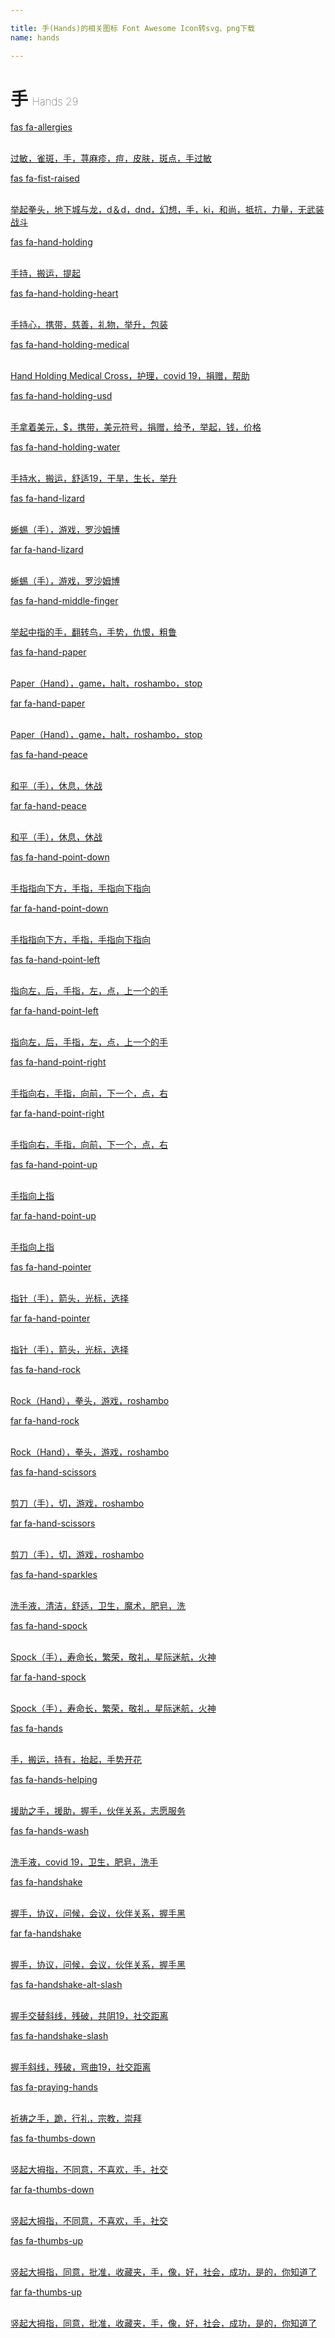 ```yaml
---

title: 手(Hands)的相关图标 Font Awesome Icon转svg、png下载
name: hands

---
```


# 手  <small style="font-size: 60%;font-weight: 100">Hands <span class="badge-secondary badge">29</span> </small>

<search tag="hands" :max="0"/>

<div class="icon-list row" id="search-show"><a href="/icon/solid/allergies.html" class="icon-item col-6 col-sm-4 col-md-2"><div class="icon-item-inner"><i class="fas fa-allergies"></i><p><span>fas fa-allergies</span></p> <p><br>过敏，雀斑，手，荨麻疹，痘，皮肤，斑点，手过敏</p></div></a><a href="/icon/solid/fist-raised.html" class="icon-item col-6 col-sm-4 col-md-2"><div class="icon-item-inner"><i class="fas fa-fist-raised"></i><p><span>fas fa-fist-raised</span></p> <p><br>举起拳头，地下城与龙，d＆d，dnd，幻想，手，ki，和尚，抵抗，力量，无武装战斗</p></div></a><a href="/icon/solid/hand-holding.html" class="icon-item col-6 col-sm-4 col-md-2"><div class="icon-item-inner"><i class="fas fa-hand-holding"></i><p><span>fas fa-hand-holding</span></p> <p><br>手持，搬运，提起</p></div></a><a href="/icon/solid/hand-holding-heart.html" class="icon-item col-6 col-sm-4 col-md-2"><div class="icon-item-inner"><i class="fas fa-hand-holding-heart"></i><p><span>fas fa-hand-holding-heart</span></p> <p><br>手持心，携带，慈善，礼物，举升，包装</p></div></a><a href="/icon/solid/hand-holding-medical.html" class="icon-item col-6 col-sm-4 col-md-2"><div class="icon-item-inner"><i class="fas fa-hand-holding-medical"></i><p><span>fas fa-hand-holding-medical</span></p> <p><br>Hand Holding Medical Cross，护理，covid 19，捐赠，帮助</p></div></a><a href="/icon/solid/hand-holding-usd.html" class="icon-item col-6 col-sm-4 col-md-2"><div class="icon-item-inner"><i class="fas fa-hand-holding-usd"></i><p><span>fas fa-hand-holding-usd</span></p> <p><br>手拿着美元，$，携带，美元符号，捐赠，给予，举起，钱，价格</p></div></a><a href="/icon/solid/hand-holding-water.html" class="icon-item col-6 col-sm-4 col-md-2"><div class="icon-item-inner"><i class="fas fa-hand-holding-water"></i><p><span>fas fa-hand-holding-water</span></p> <p><br>手持水，搬运，舒适19，干旱，生长，举升</p></div></a><a href="/icon/solid/hand-lizard.html" class="icon-item col-6 col-sm-4 col-md-2"><div class="icon-item-inner"><i class="fas fa-hand-lizard"></i><p><span>fas fa-hand-lizard</span></p> <p><br>蜥蜴（手），游戏，罗沙姆博</p></div></a><a href="/icon/regular/hand-lizard.html" class="icon-item col-6 col-sm-4 col-md-2"><div class="icon-item-inner"><i class="far fa-hand-lizard"></i><p><span>far fa-hand-lizard</span></p> <p><br>蜥蜴（手），游戏，罗沙姆博</p></div></a><a href="/icon/solid/hand-middle-finger.html" class="icon-item col-6 col-sm-4 col-md-2"><div class="icon-item-inner"><i class="fas fa-hand-middle-finger"></i><p><span>fas fa-hand-middle-finger</span></p> <p><br>举起中指的手，翻转鸟，手势，仇恨，粗鲁</p></div></a><a href="/icon/solid/hand-paper.html" class="icon-item col-6 col-sm-4 col-md-2"><div class="icon-item-inner"><i class="fas fa-hand-paper"></i><p><span>fas fa-hand-paper</span></p> <p><br>Paper（Hand），game，halt，roshambo，stop</p></div></a><a href="/icon/regular/hand-paper.html" class="icon-item col-6 col-sm-4 col-md-2"><div class="icon-item-inner"><i class="far fa-hand-paper"></i><p><span>far fa-hand-paper</span></p> <p><br>Paper（Hand），game，halt，roshambo，stop</p></div></a><a href="/icon/solid/hand-peace.html" class="icon-item col-6 col-sm-4 col-md-2"><div class="icon-item-inner"><i class="fas fa-hand-peace"></i><p><span>fas fa-hand-peace</span></p> <p><br>和平（手），休息，休战</p></div></a><a href="/icon/regular/hand-peace.html" class="icon-item col-6 col-sm-4 col-md-2"><div class="icon-item-inner"><i class="far fa-hand-peace"></i><p><span>far fa-hand-peace</span></p> <p><br>和平（手），休息，休战</p></div></a><a href="/icon/solid/hand-point-down.html" class="icon-item col-6 col-sm-4 col-md-2"><div class="icon-item-inner"><i class="fas fa-hand-point-down"></i><p><span>fas fa-hand-point-down</span></p> <p><br>手指指向下方，手指，手指向下指向</p></div></a><a href="/icon/regular/hand-point-down.html" class="icon-item col-6 col-sm-4 col-md-2"><div class="icon-item-inner"><i class="far fa-hand-point-down"></i><p><span>far fa-hand-point-down</span></p> <p><br>手指指向下方，手指，手指向下指向</p></div></a><a href="/icon/solid/hand-point-left.html" class="icon-item col-6 col-sm-4 col-md-2"><div class="icon-item-inner"><i class="fas fa-hand-point-left"></i><p><span>fas fa-hand-point-left</span></p> <p><br>指向左，后，手指，左，点，上一个的手</p></div></a><a href="/icon/regular/hand-point-left.html" class="icon-item col-6 col-sm-4 col-md-2"><div class="icon-item-inner"><i class="far fa-hand-point-left"></i><p><span>far fa-hand-point-left</span></p> <p><br>指向左，后，手指，左，点，上一个的手</p></div></a><a href="/icon/solid/hand-point-right.html" class="icon-item col-6 col-sm-4 col-md-2"><div class="icon-item-inner"><i class="fas fa-hand-point-right"></i><p><span>fas fa-hand-point-right</span></p> <p><br>手指向右，手指，向前，下一个，点，右</p></div></a><a href="/icon/regular/hand-point-right.html" class="icon-item col-6 col-sm-4 col-md-2"><div class="icon-item-inner"><i class="far fa-hand-point-right"></i><p><span>far fa-hand-point-right</span></p> <p><br>手指向右，手指，向前，下一个，点，右</p></div></a><a href="/icon/solid/hand-point-up.html" class="icon-item col-6 col-sm-4 col-md-2"><div class="icon-item-inner"><i class="fas fa-hand-point-up"></i><p><span>fas fa-hand-point-up</span></p> <p><br>手指向上指</p></div></a><a href="/icon/regular/hand-point-up.html" class="icon-item col-6 col-sm-4 col-md-2"><div class="icon-item-inner"><i class="far fa-hand-point-up"></i><p><span>far fa-hand-point-up</span></p> <p><br>手指向上指</p></div></a><a href="/icon/solid/hand-pointer.html" class="icon-item col-6 col-sm-4 col-md-2"><div class="icon-item-inner"><i class="fas fa-hand-pointer"></i><p><span>fas fa-hand-pointer</span></p> <p><br>指针（手），箭头，光标，选择</p></div></a><a href="/icon/regular/hand-pointer.html" class="icon-item col-6 col-sm-4 col-md-2"><div class="icon-item-inner"><i class="far fa-hand-pointer"></i><p><span>far fa-hand-pointer</span></p> <p><br>指针（手），箭头，光标，选择</p></div></a><a href="/icon/solid/hand-rock.html" class="icon-item col-6 col-sm-4 col-md-2"><div class="icon-item-inner"><i class="fas fa-hand-rock"></i><p><span>fas fa-hand-rock</span></p> <p><br>Rock（Hand），拳头，游戏，roshambo</p></div></a><a href="/icon/regular/hand-rock.html" class="icon-item col-6 col-sm-4 col-md-2"><div class="icon-item-inner"><i class="far fa-hand-rock"></i><p><span>far fa-hand-rock</span></p> <p><br>Rock（Hand），拳头，游戏，roshambo</p></div></a><a href="/icon/solid/hand-scissors.html" class="icon-item col-6 col-sm-4 col-md-2"><div class="icon-item-inner"><i class="fas fa-hand-scissors"></i><p><span>fas fa-hand-scissors</span></p> <p><br>剪刀（手），切，游戏，roshambo</p></div></a><a href="/icon/regular/hand-scissors.html" class="icon-item col-6 col-sm-4 col-md-2"><div class="icon-item-inner"><i class="far fa-hand-scissors"></i><p><span>far fa-hand-scissors</span></p> <p><br>剪刀（手），切，游戏，roshambo</p></div></a><a href="/icon/solid/hand-sparkles.html" class="icon-item col-6 col-sm-4 col-md-2"><div class="icon-item-inner"><i class="fas fa-hand-sparkles"></i><p><span>fas fa-hand-sparkles</span></p> <p><br>洗手液，清洁，舒适，卫生，魔术，肥皂，洗</p></div></a><a href="/icon/solid/hand-spock.html" class="icon-item col-6 col-sm-4 col-md-2"><div class="icon-item-inner"><i class="fas fa-hand-spock"></i><p><span>fas fa-hand-spock</span></p> <p><br>Spock（手），寿命长，繁荣，敬礼，星际迷航，火神</p></div></a><a href="/icon/regular/hand-spock.html" class="icon-item col-6 col-sm-4 col-md-2"><div class="icon-item-inner"><i class="far fa-hand-spock"></i><p><span>far fa-hand-spock</span></p> <p><br>Spock（手），寿命长，繁荣，敬礼，星际迷航，火神</p></div></a><a href="/icon/solid/hands.html" class="icon-item col-6 col-sm-4 col-md-2"><div class="icon-item-inner"><i class="fas fa-hands"></i><p><span>fas fa-hands</span></p> <p><br>手，搬运，持有，抬起，手势开花</p></div></a><a href="/icon/solid/hands-helping.html" class="icon-item col-6 col-sm-4 col-md-2"><div class="icon-item-inner"><i class="fas fa-hands-helping"></i><p><span>fas fa-hands-helping</span></p> <p><br>援助之手，援助，握手，伙伴关系，志愿服务</p></div></a><a href="/icon/solid/hands-wash.html" class="icon-item col-6 col-sm-4 col-md-2"><div class="icon-item-inner"><i class="fas fa-hands-wash"></i><p><span>fas fa-hands-wash</span></p> <p><br>洗手液，covid 19，卫生，肥皂，洗手</p></div></a><a href="/icon/solid/handshake.html" class="icon-item col-6 col-sm-4 col-md-2"><div class="icon-item-inner"><i class="fas fa-handshake"></i><p><span>fas fa-handshake</span></p> <p><br>握手，协议，问候，会议，伙伴关系，握手黑</p></div></a><a href="/icon/regular/handshake.html" class="icon-item col-6 col-sm-4 col-md-2"><div class="icon-item-inner"><i class="far fa-handshake"></i><p><span>far fa-handshake</span></p> <p><br>握手，协议，问候，会议，伙伴关系，握手黑</p></div></a><a href="/icon/solid/handshake-alt-slash.html" class="icon-item col-6 col-sm-4 col-md-2"><div class="icon-item-inner"><i class="fas fa-handshake-alt-slash"></i><p><span>fas fa-handshake-alt-slash</span></p> <p><br>握手交替斜线，残破，共阴19，社交距离</p></div></a><a href="/icon/solid/handshake-slash.html" class="icon-item col-6 col-sm-4 col-md-2"><div class="icon-item-inner"><i class="fas fa-handshake-slash"></i><p><span>fas fa-handshake-slash</span></p> <p><br>握手斜线，残破，弯曲19，社交距离</p></div></a><a href="/icon/solid/praying-hands.html" class="icon-item col-6 col-sm-4 col-md-2"><div class="icon-item-inner"><i class="fas fa-praying-hands"></i><p><span>fas fa-praying-hands</span></p> <p><br>祈祷之手，跪，行礼，宗教，崇拜</p></div></a><a href="/icon/solid/thumbs-down.html" class="icon-item col-6 col-sm-4 col-md-2"><div class="icon-item-inner"><i class="fas fa-thumbs-down"></i><p><span>fas fa-thumbs-down</span></p> <p><br>竖起大拇指，不同意，不喜欢，手，社交</p></div></a><a href="/icon/regular/thumbs-down.html" class="icon-item col-6 col-sm-4 col-md-2"><div class="icon-item-inner"><i class="far fa-thumbs-down"></i><p><span>far fa-thumbs-down</span></p> <p><br>竖起大拇指，不同意，不喜欢，手，社交</p></div></a><a href="/icon/solid/thumbs-up.html" class="icon-item col-6 col-sm-4 col-md-2"><div class="icon-item-inner"><i class="fas fa-thumbs-up"></i><p><span>fas fa-thumbs-up</span></p> <p><br>竖起大拇指，同意，批准，收藏夹，手，像，好，社会，成功，是的，你知道了</p></div></a><a href="/icon/regular/thumbs-up.html" class="icon-item col-6 col-sm-4 col-md-2"><div class="icon-item-inner"><i class="far fa-thumbs-up"></i><p><span>far fa-thumbs-up</span></p> <p><br>竖起大拇指，同意，批准，收藏夹，手，像，好，社会，成功，是的，你知道了</p></div></a></div>

